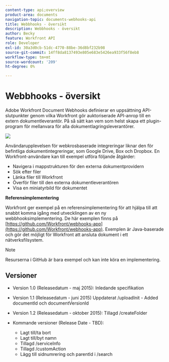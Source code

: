 ```yaml
---
content-type: api;overview
product-area: documents
navigation-topic: documents-webhooks-api
title: Webbhooks - översikt
description: Webbhooks - översikt
author: Becky
feature: Workfront API
role: Developer
exl-id: 30a3d0cb-51dc-4770-88be-36d8bf232b98
source-git-commit: 14ff8da8137493e805e683e5426ea933f56f8eb8
workflow-type: tm+mt
source-wordcount: '209'
ht-degree: 0%

---
```



# Webbhooks - översikt

Adobe Workfront Document Webhooks definierar en uppsättning API-slutpunkter genom vilka Workfront gör auktoriserade API-anrop till en extern dokumentleverantör. På så sätt kan vem som helst skapa ett plugin-program för mellanvara för alla dokumentlagringsleverantörer.

![](assets/mceclip0-350x262.png)

Användarupplevelsen för webkrosbaserade integreringar liknar den för befintliga dokumentintegreringar, som Google Drive, Box och Dropbox. En Workfront-användare kan till exempel utföra följande åtgärder:

* Navigera i mappstrukturen för den externa dokumentprovidern
* Sök efter filer
* Länka filer till Workfront
* Överför filer till den externa dokumentleverantören
* Visa en miniatyrbild för dokumentet

**Referensimplementering**

Workfront ger exempel på en referensimplementering för att hjälpa till att snabbt komma igång med utvecklingen av en ny webbhooksimplementering. De här exemplen finns på [https://github.com/Workfront/webhooks-app](https://github.com/Workfront/webhooks-app). Exemplen är Java-baserade och gör det möjligt för Workfront att ansluta dokument i ett nätverksfilsystem. 

>[!NOTE]
>
>Resurserna i GitHub är bara exempel och kan inte köra en implementering.

## Versioner

* Version 1.0 (Releasedatum - maj 2015): Inledande specifikation

* Version 1.1 (Releasedatum - juni 2015) Uppdaterat /uploadInit - Added documentId och documentVersionId

* Version 1.2 (Releasedatum - oktober 2015): Tillagd /createFolder

* Kommande versioner (Release Date - TBD):

   * Lagt till/ta bort
   * Lagt till/byt namn
   * Tillagd /serviceInfo
   * Tillagd /customAction
   * Lägg till sidnumrering och parentId i /search
